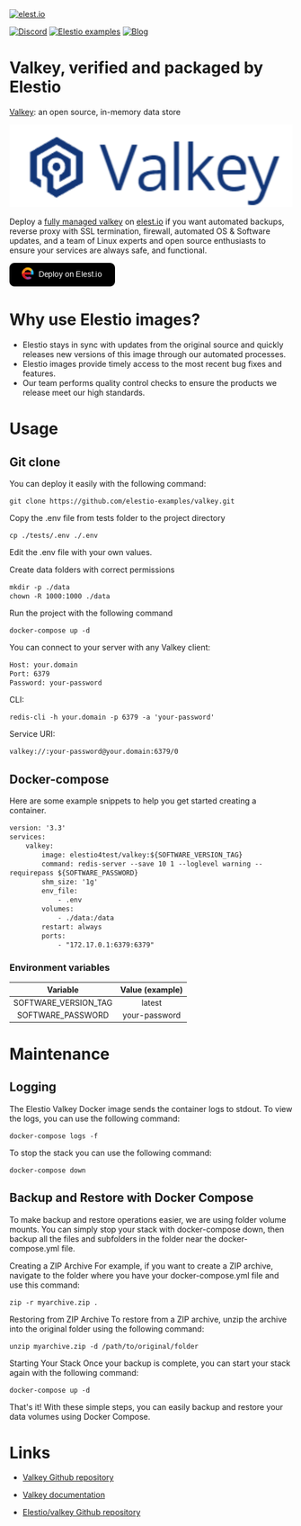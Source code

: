 <a href="https://elest.io">
  <img src="https://elest.io/images/elestio.svg" alt="elest.io" width="150" height="75">
</a>

[![Discord](https://img.shields.io/static/v1.svg?logo=discord&color=f78A38&labelColor=083468&logoColor=ffffff&style=for-the-badge&label=Discord&message=community)](https://discord.gg/4T4JGaMYrD "Get instant assistance and engage in live discussions with both the community and team through our chat feature.")
[![Elestio examples](https://img.shields.io/static/v1.svg?logo=github&color=f78A38&labelColor=083468&logoColor=ffffff&style=for-the-badge&label=github&message=open%20source)](https://github.com/elestio-examples "Access the source code for all our repositories by viewing them.")
[![Blog](https://img.shields.io/static/v1.svg?color=f78A38&labelColor=083468&logoColor=ffffff&style=for-the-badge&label=elest.io&message=Blog)](https://blog.elest.io "Latest news about elestio, open source software, and DevOps techniques.")

# Valkey, verified and packaged by Elestio

[Valkey](https://valkey.io): an open source, in-memory data store

<img src="https://github.com/elestio-examples/valkey/raw/main//tests/valkey.png" alt="Valkey" width="800">

Deploy a <a target="_blank" href="https://elest.io/open-source/valkey">fully managed valkey</a> on <a target="_blank" href="https://elest.io/">elest.io</a> if you want automated backups, reverse proxy with SSL termination, firewall, automated OS & Software updates, and a team of Linux experts and open source enthusiasts to ensure your services are always safe, and functional.

[![deploy](https://github.com/elestio-examples/valkey/raw/main/deploy-on-elestio.png)](https://dash.elest.io/deploy?source=cicd&social=dockerCompose&url=https://github.com/elestio-examples/valkey)

# Why use Elestio images?

- Elestio stays in sync with updates from the original source and quickly releases new versions of this image through our automated processes.
- Elestio images provide timely access to the most recent bug fixes and features.
- Our team performs quality control checks to ensure the products we release meet our high standards.

# Usage

## Git clone

You can deploy it easily with the following command:

    git clone https://github.com/elestio-examples/valkey.git

Copy the .env file from tests folder to the project directory

    cp ./tests/.env ./.env

Edit the .env file with your own values.

Create data folders with correct permissions

    mkdir -p ./data
    chown -R 1000:1000 ./data

Run the project with the following command

    docker-compose up -d

You can connect to your server with any Valkey client:

    Host: your.domain
    Port: 6379
    Password: your-password

CLI:

    redis-cli -h your.domain -p 6379 -a 'your-password'

Service URI:

    valkey://:your-password@your.domain:6379/0

## Docker-compose

Here are some example snippets to help you get started creating a container.

    version: '3.3'
    services:
        valkey:
            image: elestio4test/valkey:${SOFTWARE_VERSION_TAG}
            command: redis-server --save 10 1 --loglevel warning --requirepass ${SOFTWARE_PASSWORD}
            shm_size: '1g'
            env_file:
                - .env
            volumes:
                - ./data:/data
            restart: always
            ports:
                - "172.17.0.1:6379:6379"

### Environment variables

|       Variable       | Value (example) |
| :------------------: | :-------------: |
| SOFTWARE_VERSION_TAG |     latest      |
|  SOFTWARE_PASSWORD   |  your-password  |

# Maintenance

## Logging

The Elestio Valkey Docker image sends the container logs to stdout. To view the logs, you can use the following command:

    docker-compose logs -f

To stop the stack you can use the following command:

    docker-compose down

## Backup and Restore with Docker Compose

To make backup and restore operations easier, we are using folder volume mounts. You can simply stop your stack with docker-compose down, then backup all the files and subfolders in the folder near the docker-compose.yml file.

Creating a ZIP Archive
For example, if you want to create a ZIP archive, navigate to the folder where you have your docker-compose.yml file and use this command:

    zip -r myarchive.zip .

Restoring from ZIP Archive
To restore from a ZIP archive, unzip the archive into the original folder using the following command:

    unzip myarchive.zip -d /path/to/original/folder

Starting Your Stack
Once your backup is complete, you can start your stack again with the following command:

    docker-compose up -d

That's it! With these simple steps, you can easily backup and restore your data volumes using Docker Compose.

# Links

- <a target="_blank" href="https://github.com/valkey-io">Valkey Github repository</a>

- <a target="_blank" href="https://valkey.io/docs">Valkey documentation</a>

- <a target="_blank" href="https://github.com/elestio-examples/valkey">Elestio/valkey Github repository</a>
